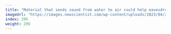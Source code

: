 ```yaml
---
title: "Material that sends sound from water to air could help eavesdroppers"
imageUrl: "https://images.newscientist.com/wp-content/uploads/2023/04/28141818/SEI_152679364.jpg?width=788"
index: 295
weight: 295
---
```

